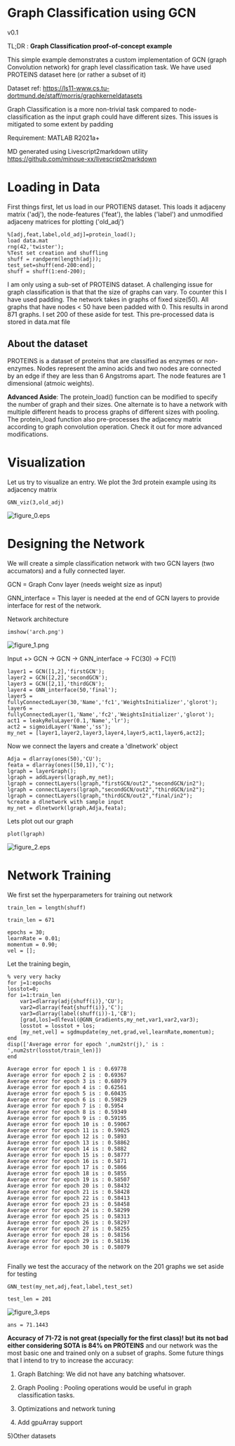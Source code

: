 # Graph Classification using GCN


v0.1




TL;DR : **Graph Classification proof-of-concept example**




This simple example demonstrates a custom implementation of GCN (graph Convolution network) for graph level classification task. We have used PROTEINS dataset here (or rather a subset of it)




Dataset ref: https://ls11-www.cs.tu-dortmund.de/staff/morris/graphkerneldatasets




Graph Classification is a more non-trivial task compared to node-classification as the input graph could have different sizes. This issues is mitigated to some extent by padding




Requirement: MATLAB R2021a+


MD generated using Livescript2markdown utility
https://github.com/minoue-xx/livescript2markdown

# Loading in Data


First things first, let us load in our PROTIENS dataset. This loads it adjaceny matrix ('adj'), the node-features ('feat'), the lables ('label') and unmodified adjaceny matrices for plotting ('old_adj')



```matlab:Code
%[adj,feat,label,old_adj]=protein_load();
load data.mat
rng(42,'twister');
%Test set creation and shuffling
shuff = randperm(length(adj));
test_set=shuff(end-200:end);
shuff = shuff(1:end-200);
```



I am only using a sub-set of PROTEINS dataset. A challenging issue for graph classification is that that the size of graphs can vary. To counter this I have used padding. The network takes in graphs of fixed size(50). All graphs that have nodes < 50 have been padded with 0. This results in arond 871 graphs. I set 200 of these aside for test. This pre-processed data is stored in data.mat file


## About the dataset


PROTEINS is a dataset of proteins that are classified as enzymes or non-enzymes. Nodes represent the amino acids and two nodes are connected by an edge if they are less than 6 Angstroms apart. The node features are 1 dimensional (atmoic weights).




**Advanced Aside**: The protein_load() function can be modified to specify the number of graph and their sizes. One alternate is to have a network with multiple different heads to process graphs of different sizes with pooling. The protein_load function also pre-processes the adjacency matrix according to graph convolution operation. Check it out for more advanced modifications.


# Visualization


Let us try to visualize an entry. We plot the 3rd protein example using its adjacency matrix



```matlab:Code
GNN_viz(3,old_adj)
```


![figure_0.eps](README_images/figure_0.jpg)

  
# Designing the Network


We will create a simple classification network with two GCN layers (two accumators) and a fully connected layer. 




GCN = Graph Conv layer (needs weight size as input)




GNN_interface = This layer is needed at the end of GCN layers to provide interface for rest of the network.




Network architecture



```matlab:Code
imshow('arch.png')
```


![figure_1.png](README_images/figure_1.png)



Input +> GCN -> GCN -> GNN_interface -> FC(30) -> FC(1)



```matlab:Code
layer1 = GCN([1,2],'firstGCN');
layer2 = GCN([2,2],'secondGCN');
layer3 = GCN([2,1],'thirdGCN');
layer4 = GNN_interface(50,'final');
layer5 = fullyConnectedLayer(30,'Name','fc1','WeightsInitializer','glorot');
layer6 = fullyConnectedLayer(1,'Name','fc2','WeightsInitializer','glorot');
act1 = leakyReluLayer(0.1,'Name','lr');
act2 = sigmoidLayer('Name','ss');
my_net = [layer1,layer2,layer3,layer4,layer5,act1,layer6,act2];
```



Now we connect the layers and create a 'dlnetwork' object



```matlab:Code
Adja = dlarray(ones(50),'CU');
feata = dlarray(ones([50,1]),'C');
lgraph = layerGraph();
lgraph = addLayers(lgraph,my_net);
lgraph = connectLayers(lgraph,"firstGCN/out2","secondGCN/in2");
lgraph = connectLayers(lgraph,"secondGCN/out2","thirdGCN/in2");
lgraph = connectLayers(lgraph,"thirdGCN/out2","final/in2");
%create a dlnetwork with sample input
my_net = dlnetwork(lgraph,Adja,feata);

```



Lets plot out our graph



```matlab:Code
plot(lgraph)
```


![figure_2.eps](README_images/figure_2.jpg)

  
# **Network Training**


We first set the hyperparameters for training out network



```matlab:Code
train_len = length(shuff)
```


```text:Output
train_len = 671
```


```matlab:Code
epochs = 30;
learnRate = 0.01;
momentum = 0.90;
vel = [];
```



Let the training begin,



```matlab:Code
% very very hacky
for j=1:epochs
losstot=0;
for i=1:train_len
    var1=dlarray(adj{shuff(i)},'CU');
    var2=dlarray(feat{shuff(i)},'C');
    var3=dlarray(label(shuff(i))-1,'CB');
    [grad,los]=dlfeval(@GNN_Gradients,my_net,var1,var2,var3);
    losstot = losstot + los;
    [my_net,vel] = sgdmupdate(my_net,grad,vel,learnRate,momentum);
end   
disp(['Average error for epoch ',num2str(j),' is : ',num2str(losstot/train_len)])
end
```


```text:Output
Average error for epoch 1 is : 0.69778
Average error for epoch 2 is : 0.69367
Average error for epoch 3 is : 0.68079
Average error for epoch 4 is : 0.62561
Average error for epoch 5 is : 0.60435
Average error for epoch 6 is : 0.59829
Average error for epoch 7 is : 0.5954
Average error for epoch 8 is : 0.59349
Average error for epoch 9 is : 0.59195
Average error for epoch 10 is : 0.59067
Average error for epoch 11 is : 0.59025
Average error for epoch 12 is : 0.5893
Average error for epoch 13 is : 0.58862
Average error for epoch 14 is : 0.5882
Average error for epoch 15 is : 0.58777
Average error for epoch 16 is : 0.5871
Average error for epoch 17 is : 0.5866
Average error for epoch 18 is : 0.5855
Average error for epoch 19 is : 0.58507
Average error for epoch 20 is : 0.58432
Average error for epoch 21 is : 0.58428
Average error for epoch 22 is : 0.58413
Average error for epoch 23 is : 0.58458
Average error for epoch 24 is : 0.58299
Average error for epoch 25 is : 0.58313
Average error for epoch 26 is : 0.58297
Average error for epoch 27 is : 0.58255
Average error for epoch 28 is : 0.58156
Average error for epoch 29 is : 0.58136
Average error for epoch 30 is : 0.58079
```


```matlab:Code

```

  


Finally we test the accuracy of the network on the 201 graphs we set aside for testing



```matlab:Code
GNN_test(my_net,adj,feat,label,test_set)
```


```text:Output
test_len = 201
```


![figure_3.eps](README_images/figure_3.jpg)


```text:Output
ans = 71.1443
```



**Accuracy of 71-72 is not great (specially for the first class)! but its not bad either considering SOTA is 84% on PROTEINS** and our network was the most basic one and trained only on a subset of graphs. Some future things that I intend to try to increase the accuracy:




1) Graph Batching: We did not have any batching whatsover.




2) Graph Pooling : Pooling operations would be useful in graph classification tasks.




3) Optimizations and network tuning




4) Add gpuArray support




5)Other datasets


